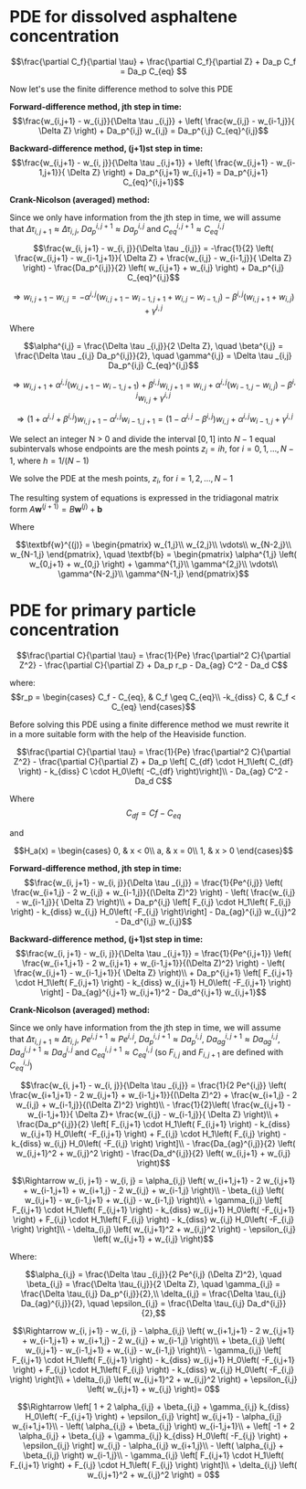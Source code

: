 # PDE for dissolved asphaltene concentration 

$$\frac{\partial C_f}{\partial \tau} + \frac{\partial C_f}{\partial Z} + Da_p C_f = Da_p C_{eq} $$

Now let's use the finite difference method to solve this PDE

**Forward-difference method, jth step in time:** 
$$\frac{w_{i,j+1} - w_{i,j}}{\Delta \tau _{i,j}} + \left( \frac{w_{i,j} - w_{i-1,j}}{ \Delta Z} \right) + Da_p^{i,j} w_{i,j} = Da_p^{i,j} C_{eq}^{i,j}$$

**Backward-difference method, (j+1)st step in time:** 
$$\frac{w_{i,j+1} - w_{i, j}}{\Delta \tau _{i,j+1}} + \left( \frac{w_{i,j+1} - w_{i-1,j+1}}{ \Delta Z} \right) + Da_p^{i,j+1} w_{i,j+1} = Da_p^{i,j+1} C_{eq}^{i,j+1}$$

**Crank-Nicolson (averaged) method:**

Since we only have information from the jth step in time, we will assume that $\Delta \tau _{i,j+1} \approx \Delta \tau _{i,j}$, $Da_p^{i,j+1}\approx Da_p^{i,j}$ and $C_{eq}^{i,j+1} \approx C_{eq}^{i,j}$

$$\frac{w_{i, j+1} - w_{i, j}}{\Delta \tau _{i,j}} = -\frac{1}{2} \left( \frac{w_{i,j+1} - w_{i-1,j+1}}{ \Delta Z} + \frac{w_{i,j} - w_{i-1,j}}{ \Delta Z} \right) - \frac{Da_p^{i,j}}{2} \left( w_{i,j+1} + w_{i,j} \right) + Da_p^{i,j} C_{eq}^{i,j}$$

$$\Rightarrow w_{i,j+1} - w_{i, j} = -\alpha^{i,j}\left( w_{i,j+1} - w_{i-1,j+1} + w_{i,j} - w_{i-1,j} \right) - \beta^{i,j}\left( w_{i,j+1} + w_{i,j} \right) + \gamma^{i,j}$$

Where

$$\alpha^{i,j} = \frac{\Delta \tau _{i,j}}{2 \Delta Z}, \quad \beta^{i,j} = \frac{\Delta \tau _{i,j} Da_p^{i,j}}{2}, \quad \gamma^{i,j} = \Delta \tau _{i,j} Da_p^{i,j} C_{eq}^{i,j}$$

$$\Rightarrow w_{i,j+1} + \alpha^{i,j}\left( w_{i,j+1} - w_{i-1,j+1} \right) + \beta^{i,j} w_{i,j+1} = w_{i, j} + \alpha^{i,j} \left( w_{i-1,j} - w_{i,j}\right) - \beta^{i,j} w_{i,j}  + \gamma^{i,j}$$

$$\Rightarrow \left( 1 + \alpha^{i,j} + \beta^{i,j} \right) w_{i,j+1} - \alpha^{i,j} w_{i-1,j+1} = \left( 1 - \alpha^{i,j} - \beta^{i,j} \right) w_{i, j} + \alpha^{i,j} w_{i-1,j} + \gamma^{i,j}$$

We select an integer N > 0 and divide the interval $[0, 1]$ into $N-1$ equal subintervals whose endpoints are the mesh points $z_i = ih$, for $i = 0, 1, \ldots , N-1$, where $h = 1/(N-1)$

We solve the PDE at the mesh points, $z_i$, for $i = 1, 2, \ldots , N-1$

The resulting system of equations is expressed in the tridiagonal matrix form $A\textbf{w}^{(j+1)} = B\textbf{w}^{(j)} + \textbf{b}$ 

Where

$$\textbf{w}^{(j)} = \begin{pmatrix}
        w_{1,j}\\
        w_{2,j}\\
        \vdots\\
        w_{N-2,j}\\
        w_{N-1,j}
    \end{pmatrix}, \quad
\textbf{b} = \begin{pmatrix}
        \alpha^{1,j} \left( w_{0,j+1} + w_{0,j} \right) + \gamma^{1,j}\\
        \gamma^{2,j}\\
        \vdots\\
        \gamma^{N-2,j}\\
        \gamma^{N-1,j}
    \end{pmatrix}$$



# PDE for primary particle concentration
$$\frac{\partial C}{\partial \tau} = \frac{1}{Pe} \frac{\partial^2 C}{\partial Z^2} - \frac{\partial C}{\partial Z} + Da_p r_p - Da_{ag} C^2 - Da_d C$$

where:
$$r_p = \begin{cases}
        C_f - C_{eq}, &  C_f \geq C_{eq}\\
        -k_{diss} C, & C_f < C_{eq}
    \end{cases}$$

Before solving this PDE using a finite difference method we must rewrite it in a more suitable form with the help of the Heaviside function.

$$\frac{\partial C}{\partial \tau} = \frac{1}{Pe} \frac{\partial^2 C}{\partial Z^2} - \frac{\partial C}{\partial Z} + Da_p \left[ C_{df} \cdot H_1\left( C_{df} \right) - k_{diss} C \cdot H_0\left( -C_{df} \right)\right]\\ - Da_{ag} C^2 - Da_d C$$

Where
$$C_{df} = Cf - C_{eq}$$

and

$$H_a(x) = \begin{cases}
        0, & x < 0\\
        a, & x = 0\\
        1, & x > 0
\end{cases}$$

**Forward-difference method, jth step in time:** 
$$\frac{w_{i, j+1} - w_{i, j}}{\Delta \tau _{i,j}} = \frac{1}{Pe^{i,j}} \left( \frac{w_{i+1,j} - 2 w_{i,j} + w_{i-1,j}}{(\Delta Z)^2} \right) - \left( \frac{w_{i,j} - w_{i-1,j}}{ \Delta Z} \right)\\ + Da_p^{i,j}  \left[ F_{i,j} \cdot H_1\left( F_{i,j} \right) - k_{diss} w_{i,j} H_0\left( -F_{i,j} \right)\right] - Da_{ag}^{i,j} w_{i,j}^2 - Da_d^{i,j} w_{i,j}$$

**Backward-difference method, (j+1)st step in time:** 
$$\frac{w_{i, j+1} - w_{i, j}}{\Delta \tau _{i,j+1}} = \frac{1}{Pe^{i,j+1}} \left( \frac{w_{i+1,j+1} - 2 w_{i,j+1} + w_{i-1,j+1}}{(\Delta Z)^2} \right) - \left( \frac{w_{i,j+1} - w_{i-1,j+1}}{ \Delta Z} \right)\\ + Da_p^{i,j+1}  \left[ F_{i,j+1} \cdot H_1\left( F_{i,j+1} \right) - k_{diss} w_{i,j+1} H_0\left( -F_{i,j+1} \right) \right] - Da_{ag}^{i,j+1} w_{i,j+1}^2 - Da_d^{i,j+1} w_{i,j+1}$$

**Crank-Nicolson (averaged) method:**

Since we only have information from the jth step in time, we will assume that $\Delta \tau _{i,j+1}\approx \Delta \tau _{i,j}$, $Pe^{i,j+1} \approx Pe^{i,j}$, $Da_p^{i,j+1} \approx Da_p^{i,j}$, $Da_{ag}^{i,j+1} \approx Da_{ag}^{i,j}$, $Da_d^{i,j+1} \approx Da_d^{i,j}$ and $C_{eq}^{i,j+1} \approx C_{eq}^{i,j}$ (so $F_{i,j}$ and $F_{i,j+1}$ are defined with $C_{eq}^{i,j}$)

$$\frac{w_{i, j+1} - w_{i, j}}{\Delta \tau _{i,j}} = \frac{1}{2 Pe^{i,j}} \left( \frac{w_{i+1,j+1} - 2 w_{i,j+1} + w_{i-1,j+1}}{(\Delta Z)^2} + \frac{w_{i+1,j} - 2 w_{i,j} + w_{i-1,j}}{(\Delta Z)^2} \right)\\ - \frac{1}{2}\left( \frac{w_{i,j+1} - w_{i-1,j+1}}{ \Delta Z}+ \frac{w_{i,j} - w_{i-1,j}}{ \Delta Z} \right)\\ + \frac{Da_p^{i,j}}{2} \left[ F_{i,j+1} \cdot H_1\left( F_{i,j+1} \right) - k_{diss} w_{i,j+1} H_0\left( -F_{i,j+1} \right) + F_{i,j} \cdot H_1\left( F_{i,j} \right) - k_{diss} w_{i,j} H_0\left( -F_{i,j} \right) \right]\\ - \frac{Da_{ag}^{i,j}}{2} \left( w_{i,j+1}^2 + w_{i,j}^2 \right) - \frac{Da_d^{i,j}}{2} \left( w_{i,j+1} + w_{i,j} \right)$$

$$\Rightarrow w_{i, j+1} - w_{i, j} = \alpha_{i,j} \left( w_{i+1,j+1} - 2 w_{i,j+1} + w_{i-1,j+1} + w_{i+1,j} - 2 w_{i,j} + w_{i-1,j} \right)\\ - \beta_{i,j} \left( w_{i,j+1} - w_{i-1,j+1} + w_{i,j} - w_{i-1,j} \right)\\ + \gamma_{i,j} \left[ F_{i,j+1} \cdot H_1\left( F_{i,j+1} \right) - k_{diss} w_{i,j+1} H_0\left( -F_{i,j+1} \right) + F_{i,j} \cdot H_1\left( F_{i,j} \right) - k_{diss} w_{i,j} H_0\left( -F_{i,j} \right) \right]\\ - \delta_{i,j} \left( w_{i,j+1}^2 + w_{i,j}^2 \right) - \epsilon_{i,j} \left( w_{i,j+1} + w_{i,j} \right)$$

Where:

$$\alpha_{i,j} = \frac{\Delta \tau _{i,j}}{2 Pe^{i,j} (\Delta Z)^2}, \quad \beta_{i,j} = \frac{\Delta \tau_{i,j}}{2 \Delta Z}, \quad \gamma_{i,j} = \frac{\Delta \tau_{i,j} Da_p^{i,j}}{2},\\ \delta_{i,j} = \frac{\Delta \tau_{i,j} Da_{ag}^{i,j}}{2}, \quad \epsilon_{i,j} =  \frac{\Delta \tau_{i,j} Da_d^{i,j}}{2},$$

$$\Rightarrow w_{i, j+1} - w_{i, j} - \alpha_{i,j} \left( w_{i+1,j+1} - 2 w_{i,j+1} + w_{i-1,j+1} + w_{i+1,j} - 2 w_{i,j} + w_{i-1,j} \right)\\ + \beta_{i,j} \left( w_{i,j+1} - w_{i-1,j+1} + w_{i,j} - w_{i-1,j} \right)\\ - \gamma_{i,j} \left[ F_{i,j+1} \cdot H_1\left( F_{i,j+1} \right) - k_{diss} w_{i,j+1} H_0\left( -F_{i,j+1} \right) + F_{i,j} \cdot H_1\left( F_{i,j} \right) - k_{diss} w_{i,j} H_0\left( -F_{i,j} \right) \right]\\ + \delta_{i,j} \left( w_{i,j+1}^2 + w_{i,j}^2 \right) + \epsilon_{i,j} \left( w_{i,j+1} + w_{i,j} \right)= 0$$

$$\Rightarrow \left[ 1 + 2 \alpha_{i,j} + \beta_{i,j} + \gamma_{i,j} k_{diss} H_0\left( -F_{i,j+1} \right) + \epsilon_{i,j} \right] w_{i,j+1} - \alpha_{i,j} w_{i+1,j+1}\\ - \left( \alpha_{i,j} + \beta_{i,j} \right) w_{i-1,j+1}\\ + \left[ -1 + 2 \alpha_{i,j} + \beta_{i,j} + \gamma_{i,j} k_{diss} H_0\left( -F_{i,j} \right) + \epsilon_{i,j} \right] w_{i,j} - \alpha_{i,j} w_{i+1,j}\\ - \left( \alpha_{i,j} + \beta_{i,j} \right) w_{i-1,j}\\ - \gamma_{i,j} \left[ F_{i,j+1} \cdot H_1\left( F_{i,j+1} \right) + F_{i,j} \cdot H_1\left( F_{i,j} \right) \right]\\ + \delta_{i,j} \left( w_{i,j+1}^2 + w_{i,j}^2 \right) = 0$$